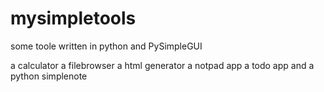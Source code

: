 # mysimpletools
some toole written in python and PySimpleGUI


a calculator a filebrowser a html generator a notpad app a todo app and a python simplenote
